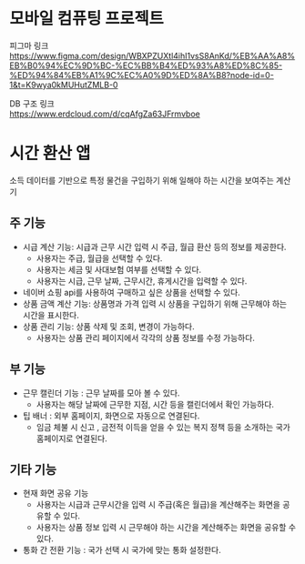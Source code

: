 # 모바일 컴퓨팅 프로젝트

피그마 링크   
https://www.figma.com/design/WBXPZUXtl4ihI1vsS8AnKd/%EB%AA%A8%EB%B0%94%EC%9D%BC-%EC%BB%B4%ED%93%A8%ED%8C%85-%ED%94%84%EB%A1%9C%EC%A0%9D%ED%8A%B8?node-id=0-1&t=K9wya0kMUHutZMLB-0

DB 구조 링크  
https://www.erdcloud.com/d/cqAfgZa63JFrmvboe

# 시간 환산 앱
소득 데이터를 기반으로 특정 물건을 구입하기 위해 일해야 하는 시간을 보여주는 계산기
## 주 기능
* 시급 계산 기능: 시급과 근무 시간 입력 시 주급, 월급 환산 등의 정보를 제공한다.
     * 사용자는 주급, 월급을 선택할 수 있다.
     * 사용자는 세금 및 사대보험 여부를 선택할 수 있다.
     * 사용자는 시급, 근무 날짜, 근무시간, 휴게시간을 입력할 수 있다.
* 네이버 쇼핑 api를 사용하여 구매하고 싶은 상품을 선택할 수 있다. 
* 상품 금액 계산 기능: 상품명과 가격 입력 시 상품을 구입하기 위해 근무해야 하는 시간을 표시한다.
* 상품 관리 기능: 상품 삭제 및 조회, 변경이 가능하다.
    * 사용자는 상품 관리 페이지에서 각각의 상품 정보를 수정 가능하다.
## 부 기능
* 근무 캘린더 기능 : 근무 날짜를 모아 볼 수 있다.
    * 사용자는 해당 날짜에 근무한 지점, 시간 등을 캘린더에서 확인 가능하다.
* 팁 배너 : 외부 홈페이지, 화면으로 자동으로 연결된다.
    * 임금 체불 시 신고 , 금전적 이득을 얻을 수 있는 복지 정책 등을 소개하는 국가 홈페이지로 연결된다.
## 기타 기능
* 현재 화면 공유 기능
    * 사용자는 시급과 근무시간을 입력 시 주급(혹은 월급)을 계산해주는 화면을 공유할 수 있다.
    * 사용자는 상품 정보 입력 시 근무해야 하는 시간을 계산해주는 화면을 공유할 수 있다.
* 통화 간 전환 기능 : 국가 선택 시 국가에 맞는 통화 설정한다.

